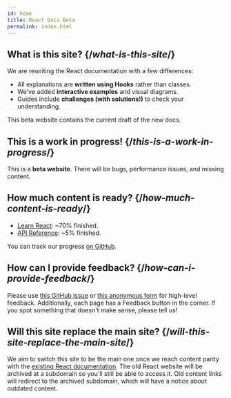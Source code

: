 ```yaml
---
id: home
title: React Docs Beta
permalink: index.html
---
```


<HomepageHero />

## What is this site? {/*what-is-this-site*/}

We are rewriting the React documentation with a few differences:

- All explanations are **written using Hooks** rather than classes.
- We've added **interactive examples** and visual diagrams.
- Guides include **challenges (with solutions!)** to check your understanding.

This beta website contains the current draft of the new docs.

## This is a work in progress! {/*this-is-a-work-in-progress*/}

This is a **beta website**. There will be bugs, performance issues, and missing content.

## How much content is ready? {/*how-much-content-is-ready*/}

* [Learn React](/learn): ~70% finished.
* [API Reference](/reference): ~5% finished.

You can track our progress [on GitHub](https://github.com/reactjs/reactjs.org/issues/3308).

## How can I provide feedback? {/*how-can-i-provide-feedback*/}

Please use [this GitHub issue](https://github.com/reactjs/reactjs.org/issues/3308) or [this anonymous form](https://www.surveymonkey.co.uk/r/Y6GH986) for high-level feedback. Additionally, each page has a Feedback button in the corner. If you spot something that doesn't make sense, please tell us!

## Will this site replace the main site? {/*will-this-site-replace-the-main-site*/}

We aim to switch this site to be the main one once we reach content parity with the [existing React documentation](https://reactjs.org/). The old React website will be archived at a subdomain so you'll still be able to access it. Old content links will redirect to the archived subdomain, which will have a notice about outdated content.